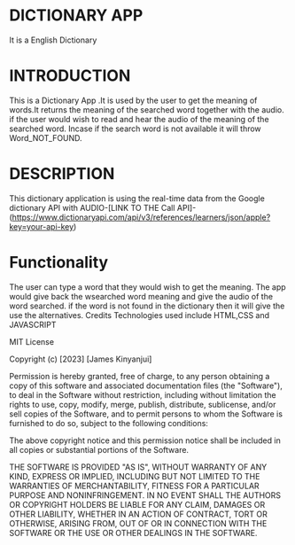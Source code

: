 <!-- TITLE -->
# DICTIONARY APP

It is a English Dictionary

# INTRODUCTION

This is a Dictionary App .It is used by the user to get the meaning of words.It returns the meaning of the searched word together with the audio. if the user would wish to read and hear the audio of the meaning of the searched word. Incase if the search word is not available it will throw Word_NOT_FOUND.

# DESCRIPTION
This dictionary application is using the real-time data from the Google dictionary API with AUDIO-[LINK TO THE Call API]-
(https://www.dictionaryapi.com/api/v3/references/learners/json/apple?key=your-api-key)

# Functionality

The user can type a word that they would wish to get the meaning. The app would give back the wsearched word meaning and give the audio of the word searched. if the word is not found in the dictionary then it will give the use the alternatives.
Credits
Technologies used include HTML,CSS and JAVASCRIPT
































MIT License

Copyright (c) [2023] [James Kinyanjui]

Permission is hereby granted, free of charge, to any person obtaining a copy
of this software and associated documentation files (the "Software"), to deal
in the Software without restriction, including without limitation the rights
to use, copy, modify, merge, publish, distribute, sublicense, and/or sell
copies of the Software, and to permit persons to whom the Software is
furnished to do so, subject to the following conditions:

The above copyright notice and this permission notice shall be included in all
copies or substantial portions of the Software.

THE SOFTWARE IS PROVIDED "AS IS", WITHOUT WARRANTY OF ANY KIND, EXPRESS OR
IMPLIED, INCLUDING BUT NOT LIMITED TO THE WARRANTIES OF MERCHANTABILITY,
FITNESS FOR A PARTICULAR PURPOSE AND NONINFRINGEMENT. IN NO EVENT SHALL THE
AUTHORS OR COPYRIGHT HOLDERS BE LIABLE FOR ANY CLAIM, DAMAGES OR OTHER
LIABILITY, WHETHER IN AN ACTION OF CONTRACT, TORT OR OTHERWISE, ARISING FROM,
OUT OF OR IN CONNECTION WITH THE SOFTWARE OR THE USE OR OTHER DEALINGS IN THE
SOFTWARE.
